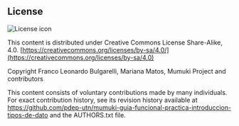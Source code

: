 ## License
![License icon](https://licensebuttons.net/l/by-sa/3.0/88x31.png)

This content is distributed under Creative Commons License Share-Alike, 4.0. [https://creativecommons.org/licenses/by-sa/4.0/](https://creativecommons.org/licenses/by-sa/4.0)

Copyright Franco Leonardo Bulgarelli, Mariana Matos, Mumuki Project and contributors

This content consists of voluntary contributions made by many
individuals. For exact contribution history, see its revision history
available at https://github.com/pdep-utn/mumuki-guia-funcional-practica-introduccion-tipos-de-dato and the AUTHORS.txt file.

